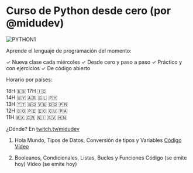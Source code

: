 # Curso de Python desde cero (por @midudev)

![PYTHON1](https://github.com/user-attachments/assets/284de8a1-4cb2-4120-bbe4-227a71fd65c0)

Aprende el lenguaje de programación del momento:

✓ Nueva clase cada miércoles
✓ Desde cero y paso a paso
✓ Práctico y con ejercicios
✓ De código abierto

Horario por países:

18H 🇪🇸 17H 🇮🇨<br />
14H 🇺🇾 🇦🇷 🇨🇱 🇵🇾<br />
13H 🇹🇹 🇧🇴 🇻🇪 🇩🇴 🇵🇷<br />
12H 🇨🇴 🇵🇪 🇪🇨 🇨🇺 🇵🇦<br />
11H 🇲🇽 🇨🇷 🇳🇮 🇸🇻 🇭🇳<br />

¿Dónde? En [twitch.tv/midudev](https://twitch.tv/midudev)

1. Hola Mundo, Tipos de Datos, Conversión de tipos y Variables
[Código](https://github.com/midudev/curso-python/tree/main/01_basic) 
[Vídeo](https://www.twitch.tv/videos/2354087841)

1. Booleanos, Condicionales, Listas, Bucles y Funciones
Código (se emite hoy)
Vídeo (se emite hoy)

